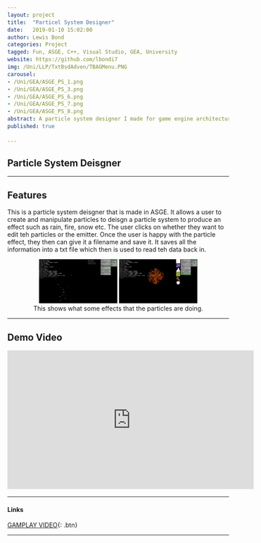 ```yaml
---
layout: project
title:  "Particel System Designer"
date:   2019-01-10 15:02:00
author: Lewis Bond
categories: Project
tagged: Fun, ASGE, C++, Visual Studio, GEA, University
website: https://github.com/lbondi7
img: /Uni/LLP/TxtBsdAdven/TBAGMenu.PNG
carousel:
- /Uni/GEA/ASGE_PS_1.png
- /Uni/GEA/ASGE_PS_3.png
- /Uni/GEA/ASGE_PS_6.png
- /Uni/GEA/ASGE_PS_7.png
- /Uni/GEA/ASGE_PS_8.png
abstract: A particle system designer I made for game engine architecture
published: true

---
```


## Particle System Deisgner

---

## Features

This is a particle system deisgner that is made in ASGE. It allows a user to create and manipulate particles to deisgn a particle system to produce an effect such as rain, fire, snow etc. The user clicks on whether they want to edit teh particles or the emitter. Once the user is happy with the particle effect, they then can give it a filename and save it. It saves all the information into a txt file which then is used to read teh data back in.

<center>
<figure class = "half">
    <a href="/assets/img/project/Uni/GEA/ASGE_PS_2.png"><img src="/assets/img/project/Uni/GEA/ASGE_PS_2.png" height="100"></a>
      <a href="/assets/img/project/Uni/GEA/ASGE_PS_5.png"><img src="/assets/img/project/Uni/GEA/ASGE_PS_5.png" height="100"></a>
    <figcaption>This shows what some effects that the particles are doing.</figcaption>
</figure>
</center>

---

## Demo Video

<p style="text-align: center">
<iframe width="560" height="315" src="https://www.youtube.com/embed/4_7P505BYMY" frameborder="0" allow="accelerometer; autoplay; encrypted-media; gyroscope; picture-in-picture" allowfullscreen></iframe>
</p>

---

#### Links

[GAMPLAY VIDEO](https://www.youtube.com/embed/4_7P505BYMY){: .btn}

---
